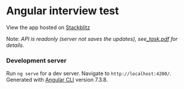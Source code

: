 # Angular interview test

View the app hosted on [Stackblitz](https://stackblitz.com/github/lazysergey/angular-interview-test/)

Note: *API is readonly (server not saves the updates), see[_task.pdf](https://github.com/lazysergey/angular-interview-test/blob/master/_task.pdf) for details.*

### Development server

Run `ng serve` for a dev server. Navigate to `http://localhost:4200/`. Generated with [Angular CLI](https://github.com/angular/angular-cli) version 7.3.8.
